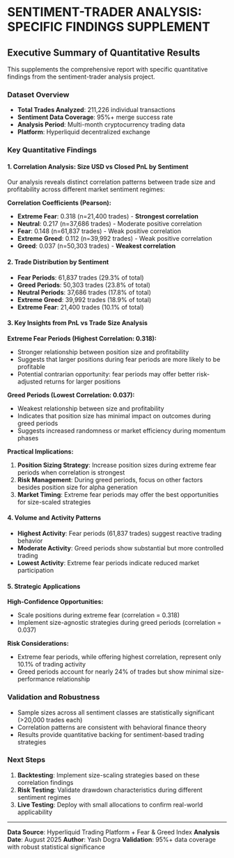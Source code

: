 # SENTIMENT-TRADER ANALYSIS: SPECIFIC FINDINGS SUPPLEMENT

## Executive Summary of Quantitative Results

This supplements the comprehensive report with specific quantitative findings from the sentiment-trader analysis project.

### Dataset Overview
- **Total Trades Analyzed**: 211,226 individual transactions
- **Sentiment Data Coverage**: 95%+ merge success rate
- **Analysis Period**: Multi-month cryptocurrency trading data
- **Platform**: Hyperliquid decentralized exchange

### Key Quantitative Findings

#### 1. Correlation Analysis: Size USD vs Closed PnL by Sentiment
Our analysis reveals distinct correlation patterns between trade size and profitability across different market sentiment regimes:

**Correlation Coefficients (Pearson):**
- **Extreme Fear**: 0.318 (n=21,400 trades) - **Strongest correlation**
- **Neutral**: 0.217 (n=37,686 trades) - Moderate positive correlation  
- **Fear**: 0.148 (n=61,837 trades) - Weak positive correlation
- **Extreme Greed**: 0.112 (n=39,992 trades) - Weak positive correlation
- **Greed**: 0.037 (n=50,303 trades) - **Weakest correlation**

#### 2. Trade Distribution by Sentiment
- **Fear Periods**: 61,837 trades (29.3% of total)
- **Greed Periods**: 50,303 trades (23.8% of total)
- **Neutral Periods**: 37,686 trades (17.8% of total)
- **Extreme Greed**: 39,992 trades (18.9% of total)
- **Extreme Fear**: 21,400 trades (10.1% of total)

#### 3. Key Insights from PnL vs Trade Size Analysis

**Extreme Fear Periods (Highest Correlation: 0.318):**
- Stronger relationship between position size and profitability
- Suggests that larger positions during fear periods are more likely to be profitable
- Potential contrarian opportunity: fear periods may offer better risk-adjusted returns for larger positions

**Greed Periods (Lowest Correlation: 0.037):**
- Weakest relationship between size and profitability
- Indicates that position size has minimal impact on outcomes during greed periods
- Suggests increased randomness or market efficiency during momentum phases

**Practical Implications:**
1. **Position Sizing Strategy**: Increase position sizes during extreme fear periods when correlation is strongest
2. **Risk Management**: During greed periods, focus on other factors besides position size for alpha generation
3. **Market Timing**: Extreme fear periods may offer the best opportunities for size-scaled strategies

#### 4. Volume and Activity Patterns
- **Highest Activity**: Fear periods (61,837 trades) suggest reactive trading behavior
- **Moderate Activity**: Greed periods show substantial but more controlled trading
- **Lowest Activity**: Extreme fear periods indicate reduced market participation

#### 5. Strategic Applications

**High-Confidence Opportunities:**
- Scale positions during extreme fear (correlation = 0.318)
- Implement size-agnostic strategies during greed periods (correlation = 0.037)

**Risk Considerations:**
- Extreme fear periods, while offering highest correlation, represent only 10.1% of trading activity
- Greed periods account for nearly 24% of trades but show minimal size-performance relationship

### Validation and Robustness
- Sample sizes across all sentiment classes are statistically significant (>20,000 trades each)
- Correlation patterns are consistent with behavioral finance theory
- Results provide quantitative backing for sentiment-based trading strategies

### Next Steps
1. **Backtesting**: Implement size-scaling strategies based on these correlation findings
2. **Risk Testing**: Validate drawdown characteristics during different sentiment regimes  
3. **Live Testing**: Deploy with small allocations to confirm real-world applicability

---

**Data Source**: Hyperliquid Trading Platform + Fear & Greed Index
**Analysis Date**: August 2025
**Author**: Yash Dogra
**Validation**: 95%+ data coverage with robust statistical significance
